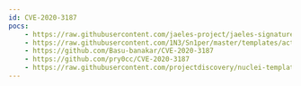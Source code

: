 ```yaml
---
id: CVE-2020-3187
pocs:
    - https://raw.githubusercontent.com/jaeles-project/jaeles-signatures/master/cves/cisco-asa-path-traversal-cve-2020-3187.yaml
    - https://raw.githubusercontent.com/1N3/Sn1per/master/templates/active/CVE-2020-3187_-_Citrix_Unauthenticated_File_Deletion.sh
    - https://github.com/Basu-banakar/CVE-2020-3187
    - https://github.com/pry0cc/CVE-2020-3187
    - https://raw.githubusercontent.com/projectdiscovery/nuclei-templates/master/cves/CVE-2020-3187.yaml
---
```

